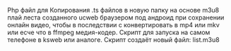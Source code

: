 
Php файл для Копирования .ts файлов в новую папку на основе m3u8 плай леста созданного ucweb браузером под андроид при сохранении онлайн видео, чтобы в последствии с конвертировать в mp4 или mkv или есче что в ffmpeg медия-кодер.
Скрипт для запуска на самом телефоне в ksweb или аналоге. 
Скрипт создаёт новый файл: list.m3u8
